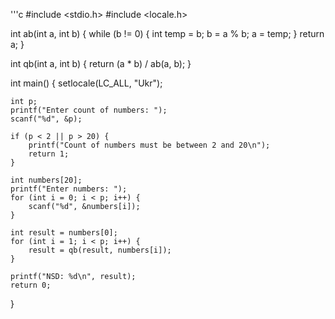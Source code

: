 '''c
#include <stdio.h>
#include <locale.h>

int ab(int a, int b) {
    while (b != 0) {
        int temp = b;
        b = a % b;
        a = temp;
    }
    return a;
}

int qb(int a, int b) {
    return (a * b) / ab(a, b);
}

int main() {
    setlocale(LC_ALL, "Ukr");

    int p;
    printf("Enter count of numbers: ");
    scanf("%d", &p);

    if (p < 2 || p > 20) {
        printf("Count of numbers must be between 2 and 20\n");
        return 1;
    }

    int numbers[20];
    printf("Enter numbers: ");
    for (int i = 0; i < p; i++) {
        scanf("%d", &numbers[i]);
    }

    int result = numbers[0];
    for (int i = 1; i < p; i++) {
        result = qb(result, numbers[i]);
    }

    printf("NSD: %d\n", result);
    return 0;
}
